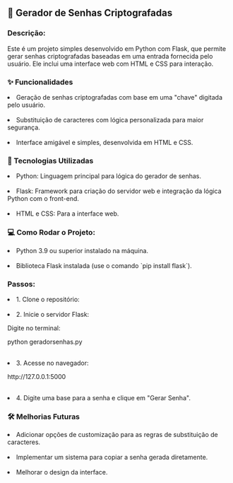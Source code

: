 ## 🔑 Gerador de Senhas Criptografadas
<h3>Descrição:</h3>
<p>Este é um projeto simples desenvolvido em Python com Flask, que permite gerar senhas criptografadas baseadas em uma entrada fornecida pelo usuário. Ele inclui uma interface web com HTML e CSS para interação.</p>

<h3>✨ Funcionalidades</h3>
<li>Geração de senhas criptografadas com base em uma "chave" digitada pelo usuário.</li>
<br>
<li>Substituição de caracteres com lógica personalizada para maior segurança.</li>
<br>
<li>Interface amigável e simples, desenvolvida em HTML e CSS.</li>

<h3>🚀 Tecnologias Utilizadas</h3>

<li>Python: Linguagem principal para lógica do gerador de senhas.</li>
<br>
<li>Flask: Framework para criação do servidor web e integração da lógica Python com o front-end.</li>
<br>
<li>HTML e CSS: Para a interface web.</li>

<h3>💻 Como Rodar o Projeto:</h3>

<li>Python 3.9 ou superior instalado na máquina.</li>
<br>
<li>Biblioteca Flask instalada (use o comando `pip install flask`).</li>

<h3>Passos:</h3>
<li>1. Clone o repositório:</li>
<br>
<li>2. Inicie o servidor Flask:</li>
<p>Digite no terminal:</p>
<p>python geradorsenhas.py</p>
<br>
<li>3. Acesse no navegador:</li>
<p>http://127.0.0.1:5000</p>
<br>
<li>4. Digite uma base para a senha e clique em "Gerar Senha".</li>

<h3>🛠️ Melhorias Futuras</h3>
<li>Adicionar opções de customização para as regras de substituição de caracteres.</li>
<br>
<li>Implementar um sistema para copiar a senha gerada diretamente.</li>
<br>
<li>Melhorar o design da interface.</li>
